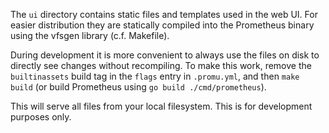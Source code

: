 The `ui` directory contains static files and templates used in the web UI. For
easier distribution they are statically compiled into the Prometheus binary
using the vfsgen library (c.f. Makefile).

During development it is more convenient to always use the files on disk to
directly see changes without recompiling.
To make this work, remove the `builtinassets` build tag in the `flags` entry
in `.promu.yml`, and then `make build` (or build Prometheus using
`go build ./cmd/prometheus`).

This will serve all files from your local filesystem.
This is for development purposes only.

